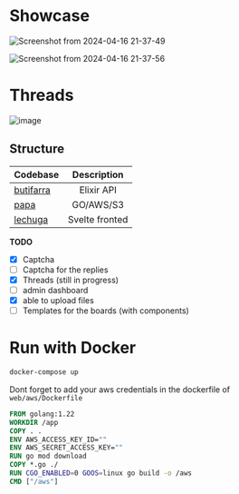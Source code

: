 # Showcase

![Screenshot from 2024-04-16 21-37-49](https://github.com/paij0se/dotorchan/assets/156923829/906d7afb-0cd8-46ac-8983-f8d75b99a259)

![Screenshot from 2024-04-16 21-37-56](https://github.com/paij0se/dotorchan/assets/156923829/ef8821f1-3cba-4e40-9cc6-0ac68ab148a5)

# Threads

![image](https://github.com/paij0se/dotorchan/assets/156923829/71a9e730-e75b-4334-8c83-153f5cc09a96)


## Structure

| Codebase              |      Description          |
| :-------------------- | :-----------------------: |
| [butifarra](butifarra)    |      Elixir API           |
| [papa](papa)  |     GO/AWS/S3         |
| [lechuga](lechuga)      | Svelte fronted     |

**TODO**

- [x] Captcha
- [ ] Captcha for the replies
- [x] Threads (still in progress)
- [ ] admin dashboard
- [x] able to upload files
- [ ] Templates for the boards (with components)

# Run with Docker

```bash
docker-compose up
```

Dont forget to add your aws credentials in the dockerfile of `web/aws/Dockerfile`

```dockerfile
FROM golang:1.22
WORKDIR /app
COPY . .
ENV AWS_ACCESS_KEY_ID=""
ENV AWS_SECRET_ACCESS_KEY=""
RUN go mod download
COPY *.go ./
RUN CGO_ENABLED=0 GOOS=linux go build -o /aws
CMD ["/aws"]
```
